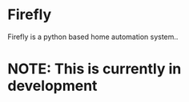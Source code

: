 # Firefly 

Firefly is a python based home automation system..

# NOTE: This is currently in development
